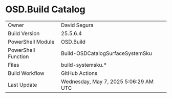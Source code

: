 ﻿# OSD.Build Catalog

| | |
|-|-|
| Owner | David Segura |
| Build Version | 25.5.6.4 |
| PowerShell Module | OSD.Build |
| PowerShell Function | Build-OSDCatalogSurfaceSystemSku |
| Files | build-systemsku.* |
| Build Workflow | GitHub Actions |
| Last Update | Wednesday, May 7, 2025 5:06:29 AM UTC |

